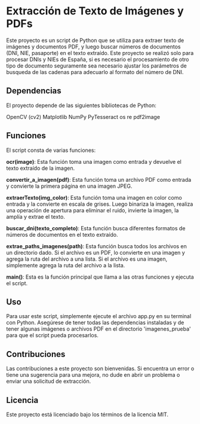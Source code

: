 # Extracción de Texto de Imágenes y PDFs
Este proyecto es un script de Python que se utiliza para extraer texto de imágenes y documentos PDF, y luego buscar números de documentos (DNI, NIE, pasaporte) en el texto extraído. Este proyecto se realizó solo para procesar DNIs y NIEs de España, si es necesario
el procesamiento de otro tipo de documento seguramente sea necesario ajustar los parámetros de busqueda de las cadenas para adecuarlo
al formato del número de DNI.

## Dependencias
El proyecto depende de las siguientes bibliotecas de Python:

OpenCV (cv2)
Matplotlib
NumPy
PyTesseract
os
re
pdf2image

## Funciones
El script consta de varias funciones:

**ocr(image)**: Esta función toma una imagen como entrada y devuelve el texto extraído de la imagen.

**convertir_a_imagen(pdf)**: Esta función toma un archivo PDF como entrada y convierte la primera página en una imagen JPEG.

**extraerTexto(img_color)**: Esta función toma una imagen en color como entrada y la convierte en escala de grises. Luego binariza la imagen, realiza una operación de apertura para eliminar el ruido, invierte la imagen, la amplía y extrae el texto.

**buscar_dni(texto_completo)**: Esta función busca diferentes formatos de números de documentos en el texto extraído.

**extrae_paths_imagenes(path)**: Esta función busca todos los archivos en un directorio dado. Si el archivo es un PDF, lo convierte en una imagen y agrega la ruta del archivo a una lista. Si el archivo es una imagen, simplemente agrega la ruta del archivo a la lista.

**main()**: Esta es la función principal que llama a las otras funciones y ejecuta el script.

## Uso
Para usar este script, simplemente ejecute el archivo app.py en su terminal con Python. Asegúrese de tener todas las dependencias instaladas y de tener algunas imágenes o archivos PDF en el directorio 'imagenes_prueba' para que el script pueda procesarlos.

## Contribuciones
Las contribuciones a este proyecto son bienvenidas. Si encuentra un error o tiene una sugerencia para una mejora, no dude en abrir un problema o enviar una solicitud de extracción.

## Licencia
Este proyecto está licenciado bajo los términos de la licencia MIT.
